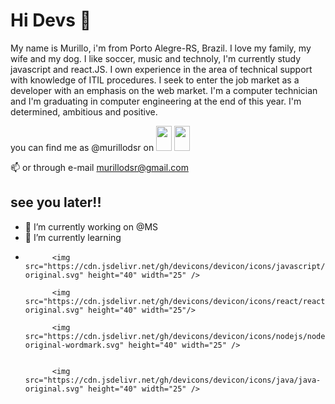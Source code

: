 # Hi Devs 👋

<div>
  <p> 
    My name is Murillo, i'm from Porto Alegre-RS, Brazil. I love my family, my wife and my dog. I like soccer, music and technoly, I'm currently study javascript and         react.JS. I own experience in the area of technical support with knowledge of ITIL procedures. I seek to enter the job market as a developer with an emphasis on the     web market. I'm a computer technician and I'm graduating in computer engineering at the end of this year. I'm  determined, ambitious and positive.
  </p>
</div>
<div>
  you can find me as @murillodsr on  
    <img src="https://cdn.jsdelivr.net/gh/devicons/devicon/icons/linkedin/linkedin-original.svg" height="40" width="25"/>
    <img src="https://cdn.jsdelivr.net/gh/devicons/devicon/icons/twitter/twitter-original.svg" height="40" width="25" /><br/>
        
            
   📫  or through e-mail murillodsr@gmail.com </p>

## see you later!!

- 🔭 I’m currently working on @MS
- 🌱 I’m currently learning 
- 
            <img src="https://cdn.jsdelivr.net/gh/devicons/devicon/icons/javascript/javascript-original.svg" height="40" width="25" />
            
            <img src="https://cdn.jsdelivr.net/gh/devicons/devicon/icons/react/react-original.svg" height="40" width="25"/>
            
            <img src="https://cdn.jsdelivr.net/gh/devicons/devicon/icons/nodejs/nodejs-original-wordmark.svg" height="40" width="25" />
            
            
            <img src="https://cdn.jsdelivr.net/gh/devicons/devicon/icons/java/java-original.svg" height="40" width="25" />
                   
            
          
          



